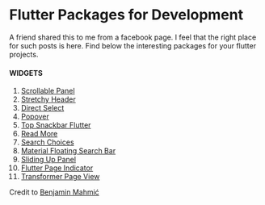 # Flutter Packages for Development


A friend shared this to me from a facebook page. I feel that the right place for such posts is here. Find below the interesting packages for your flutter projects.


<h4>WIDGETS</h4>

<ol>

  <li>
    <a href="https://pub.dev/packages/scrollable_panel"> Scrollable Panel</a>
  </li>
  
  <li>
    <a href=https://pub.dev/packages/stretchy_header>Stretchy Header</a>
  </li>
  
  <li>
    <a href=https://pub.dev/packages/direct_select>Direct Select</a>
  </li>
  
  <li>
    <a href=https://pub.dev/packages/popover>Popover</a>
  </li>
  
  <li>
    <a href=https://pub.dev/packages/top_snackbar_flutter>Top Snackbar Flutter</a>
  </li>
  
  <li>
    <a href=https://pub.dev/packages/readmore>Read More</a>
  </li>
  
  <li>
    <a href=https://pub.dev/packages/search_choices>Search Choices</a>
  </li>
  
  <li>
    <a href=https://pub.dev/packages/material_floating_search_bar>Material Floating Search Bar</a>
  </li>
  
  <li>
    <a href=https://pub.dev/packages/sliding_up_panel>Sliding Up Panel</a>
  </li>
  
  <li>
    <a href=https://pub.dev/packages/flutter_page_indicator>Flutter Page Indicator</a>
  </li>
  
  <li>
    <a href=https://pub.dev/packages/transformer_page_view>Transformer Page View</a>
  </li>
  
</ol>

Credit to <a href="https://github.com/BenjaminMahmic" target="_blank">Benjamin Mahmić</a>
